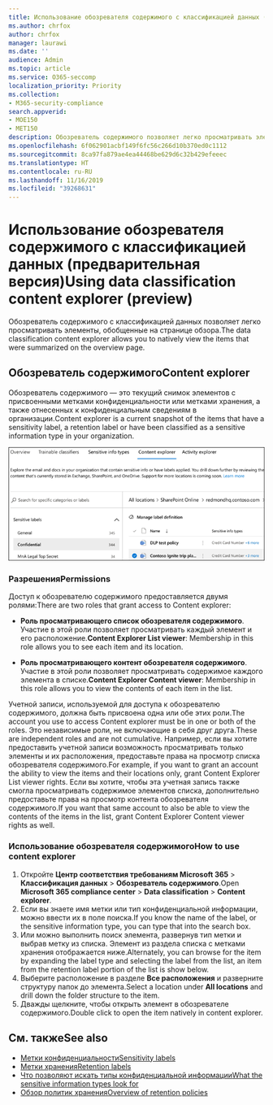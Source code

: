 ```yaml
---
title: Использование обозревателя содержимого с классификацией данных (предварительная версия)
ms.author: chrfox
author: chrfox
manager: laurawi
ms.date: ''
audience: Admin
ms.topic: article
ms.service: O365-seccomp
localization_priority: Priority
ms.collection:
- M365-security-compliance
search.appverid:
- MOE150
- MET150
description: Обозреватель содержимого позволяет легко просматривать элементы с присвоенными метками.
ms.openlocfilehash: 6f062901acbf149f6fc56c266d10b370ed0c1112
ms.sourcegitcommit: 8ca97fa879ae4ea44468be629d6c32b429efeeec
ms.translationtype: HT
ms.contentlocale: ru-RU
ms.lasthandoff: 11/16/2019
ms.locfileid: "39268631"
---
```

# <a name="using-data-classification-content-explorer-preview"></a><span data-ttu-id="77bc8-103">Использование обозревателя содержимого с классификацией данных (предварительная версия)</span><span class="sxs-lookup"><span data-stu-id="77bc8-103">Using data classification content explorer (preview)</span></span>

<span data-ttu-id="77bc8-104">Обозреватель содержимого с классификацией данных позволяет легко просматривать элементы, обобщенные на странице обзора.</span><span class="sxs-lookup"><span data-stu-id="77bc8-104">The data classification content explorer allows you to natively view the items that were summarized on the overview page.</span></span>

## <a name="content-explorer"></a><span data-ttu-id="77bc8-105">Обозреватель содержимого</span><span class="sxs-lookup"><span data-stu-id="77bc8-105">Content explorer</span></span>

<span data-ttu-id="77bc8-106">Обозреватель содержимого — это текущий снимок элементов с присвоенными метками конфиденциальности или метками хранения, а также отнесенных к конфиденциальным сведениям в организации.</span><span class="sxs-lookup"><span data-stu-id="77bc8-106">Content explorer is a current snapshot of the items that have a sensitivity label, a retention label or have been classified as a sensitive information type in your organization.</span></span>

![снимок экрана: свернутый обозреватель содержимого](media/data-classification-content-explorer-1.png)

### <a name="permissions"></a><span data-ttu-id="77bc8-108">Разрешения</span><span class="sxs-lookup"><span data-stu-id="77bc8-108">Permissions</span></span>

<span data-ttu-id="77bc8-109">Доступ к обозревателю содержимого предоставляется двумя ролями:</span><span class="sxs-lookup"><span data-stu-id="77bc8-109">There are two roles that grant access to Content explorer:</span></span>

- <span data-ttu-id="77bc8-110">**Роль просматривающего список обозревателя содержимого**. Участие в этой роли позволяет просматривать каждый элемент и его расположение.</span><span class="sxs-lookup"><span data-stu-id="77bc8-110">**Content Explorer List viewer**: Membership in this role allows you to see each item and its location.</span></span>

- <span data-ttu-id="77bc8-111">**Роль просматривающего контент обозревателя содержимого**. Участие в этой роли позволяет просматривать содержимое каждого элемента в списке.</span><span class="sxs-lookup"><span data-stu-id="77bc8-111">**Content Explorer Content viewer**: Membership in this role allows you to view the contents of each item in the list.</span></span>

<span data-ttu-id="77bc8-112">Учетной записи, используемой для доступа к обозревателю содержимого, должна быть присвоена одна или обе этих роли.</span><span class="sxs-lookup"><span data-stu-id="77bc8-112">The account you use to access Content explorer must be in one or both of the roles.</span></span> <span data-ttu-id="77bc8-113">Это независимые роли, не включающие в себя друг друга.</span><span class="sxs-lookup"><span data-stu-id="77bc8-113">These are independent roles and are not cumulative.</span></span> <span data-ttu-id="77bc8-114">Например, если вы хотите предоставить учетной записи возможность просматривать только элементы и их расположения, предоставьте права на просмотр списка обозревателя содержимого.</span><span class="sxs-lookup"><span data-stu-id="77bc8-114">For example, if you want to grant an account the ability to view the items and their locations only, grant Content Explorer List viewer rights.</span></span> <span data-ttu-id="77bc8-115">Если вы хотите, чтобы эта учетная запись также смогла просматривать содержимое элементов списка, дополнительно предоставьте права на просмотр контента обозревателя содержимого.</span><span class="sxs-lookup"><span data-stu-id="77bc8-115">If you want that same account to also be able to view the contents of the items in the list, grant Content Explorer Content viewer rights as well.</span></span>

### <a name="how-to-use-content-explorer"></a><span data-ttu-id="77bc8-116">Использование обозревателя содержимого</span><span class="sxs-lookup"><span data-stu-id="77bc8-116">How to use content explorer</span></span>

1. <span data-ttu-id="77bc8-117">Откройте **Центр соответствия требованиям Microsoft 365**  > **Классификация данных** > **Обозреватель содержимого**.</span><span class="sxs-lookup"><span data-stu-id="77bc8-117">Open **Microsoft 365 compliance center**  > **Data classification** > **Content explorer**.</span></span>
2. <span data-ttu-id="77bc8-118">Если вы знаете имя метки или тип конфиденциальной информации, можно ввести их в поле поиска.</span><span class="sxs-lookup"><span data-stu-id="77bc8-118">If you know the name of the label, or the sensitive information type, you can type that into the search box.</span></span>
3. <span data-ttu-id="77bc8-119">Или можно выполнить поиск элемента, развернув тип метки и выбрав метку из списка. Элемент из раздела списка с метками хранения отображается ниже.</span><span class="sxs-lookup"><span data-stu-id="77bc8-119">Alternately, you can browse for the item by expanding the label type and selecting the label from the list, an item from the retention label portion of the list is show below.</span></span>
4. <span data-ttu-id="77bc8-120">Выберите расположение в разделе **Все расположения** и разверните структуру папок до элемента.</span><span class="sxs-lookup"><span data-stu-id="77bc8-120">Select a location under **All locations** and drill down the folder structure to the item.</span></span>
5. <span data-ttu-id="77bc8-121">Дважды щелкните, чтобы открыть элемент в обозревателе содержимого.</span><span class="sxs-lookup"><span data-stu-id="77bc8-121">Double click to open the item natively in content explorer.</span></span>

## <a name="see-also"></a><span data-ttu-id="77bc8-122">См. также</span><span class="sxs-lookup"><span data-stu-id="77bc8-122">See also</span></span>

- [<span data-ttu-id="77bc8-123">Метки конфиденциальности</span><span class="sxs-lookup"><span data-stu-id="77bc8-123">Sensitivity labels</span></span>](sensitivity-labels.md)
- [<span data-ttu-id="77bc8-124">Метки хранения</span><span class="sxs-lookup"><span data-stu-id="77bc8-124">Retention labels</span></span>](labels.md)
- [<span data-ttu-id="77bc8-125">Что позволяют искать типы конфиденциальной информации</span><span class="sxs-lookup"><span data-stu-id="77bc8-125">What the sensitive information types look for</span></span>](what-the-sensitive-information-types-look-for.md)
- [<span data-ttu-id="77bc8-126">Обзор политик хранения</span><span class="sxs-lookup"><span data-stu-id="77bc8-126">Overview of retention policies</span></span>](retention-policies.md)
